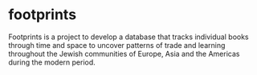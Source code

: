 footprints
==========

Footprints is a project to develop a database that tracks individual books through time and space to uncover patterns of trade and learning throughout the Jewish communities of Europe, Asia and the Americas during the modern period.
